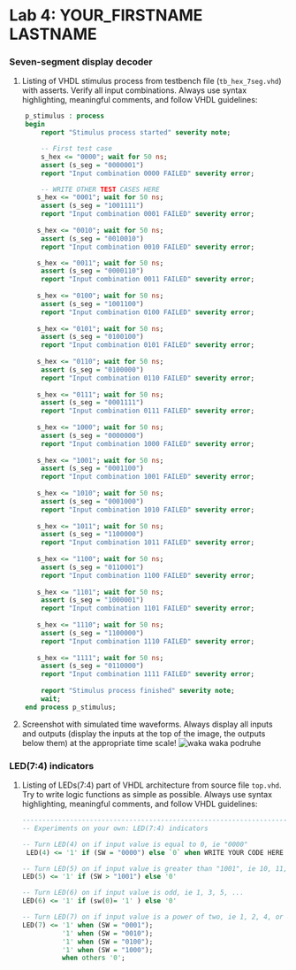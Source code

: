 # Lab 4: YOUR_FIRSTNAME LASTNAME

### Seven-segment display decoder

1. Listing of VHDL stimulus process from testbench file (`tb_hex_7seg.vhd`) with asserts. Verify all input combinations. Always use syntax highlighting, meaningful comments, and follow VHDL guidelines:

```vhdl
    p_stimulus : process
    begin
        report "Stimulus process started" severity note;

        -- First test case
        s_hex <= "0000"; wait for 50 ns;
        assert (s_seg = "0000001")
        report "Input combination 0000 FAILED" severity error;

        -- WRITE OTHER TEST CASES HERE
       s_hex <= "0001"; wait for 50 ns;
        assert (s_seg = "1001111")
        report "Input combination 0001 FAILED" severity error;
        
       s_hex <= "0010"; wait for 50 ns;
        assert (s_seg = "0010010")
        report "Input combination 0010 FAILED" severity error;

       s_hex <= "0011"; wait for 50 ns;
        assert (s_seg = "0000110")
        report "Input combination 0011 FAILED" severity error;
        
       s_hex <= "0100"; wait for 50 ns;
        assert (s_seg = "1001100")
        report "Input combination 0100 FAILED" severity error;
        
       s_hex <= "0101"; wait for 50 ns;
        assert (s_seg = "0100100")
        report "Input combination 0101 FAILED" severity error;
 
       s_hex <= "0110"; wait for 50 ns;
        assert (s_seg = "0100000")
        report "Input combination 0110 FAILED" severity error;
        
       s_hex <= "0111"; wait for 50 ns;
        assert (s_seg = "0001111")
        report "Input combination 0111 FAILED" severity error;
        
       s_hex <= "1000"; wait for 50 ns;
        assert (s_seg = "0000000")
        report "Input combination 1000 FAILED" severity error;
        
       s_hex <= "1001"; wait for 50 ns;
        assert (s_seg = "0001100")
        report "Input combination 1001 FAILED" severity error;
        
       s_hex <= "1010"; wait for 50 ns;
        assert (s_seg = "0001000")
        report "Input combination 1010 FAILED" severity error;
       
       s_hex <= "1011"; wait for 50 ns;
        assert (s_seg = "1100000")
        report "Input combination 1011 FAILED" severity error;
        
       s_hex <= "1100"; wait for 50 ns;
        assert (s_seg = "0110001")
        report "Input combination 1100 FAILED" severity error;
        
       s_hex <= "1101"; wait for 50 ns;
        assert (s_seg = "1000001")
        report "Input combination 1101 FAILED" severity error;
        
       s_hex <= "1110"; wait for 50 ns;
        assert (s_seg = "1100000")
        report "Input combination 1110 FAILED" severity error;
        
       s_hex <= "1111"; wait for 50 ns;
        assert (s_seg = "0110000")
        report "Input combination 1111 FAILED" severity error;
        
        report "Stimulus process finished" severity note;
        wait;
    end process p_stimulus;
```

2. Screenshot with simulated time waveforms. Always display all inputs and outputs (display the inputs at the top of the image, the outputs below them) at the appropriate time scale!
![waka waka podruhe](https://user-images.githubusercontent.com/99683944/157250239-ec5b87f0-faeb-468f-a41b-e8a77c83e039.png)

  

### LED(7:4) indicators

1. Listing of LEDs(7:4) part of VHDL architecture from source file `top.vhd`. Try to write logic functions as simple as possible. Always use syntax highlighting, meaningful comments, and follow VHDL guidelines:

   ```vhdl
   --------------------------------------------------------------------
   -- Experiments on your own: LED(7:4) indicators

   -- Turn LED(4) on if input value is equal to 0, ie "0000"
    LED(4) <= '1' if (SW = "0000") else `0` when WRITE YOUR CODE HERE

   -- Turn LED(5) on if input value is greater than "1001", ie 10, 11, 12, ...
   LED(5) <= '1' if (SW > "1001") else '0'

   -- Turn LED(6) on if input value is odd, ie 1, 3, 5, ...
   LED(6) <= '1' if (sw(0)= '1' ) else '0'

   -- Turn LED(7) on if input value is a power of two, ie 1, 2, 4, or 8
   LED(7) <= '1' when (SW = "0001");
             '1' when (SW = "0010"); 
             '1' when (SW = "0100");
             '1' when (SW = "1000");
             when others '0';
            
   ```
